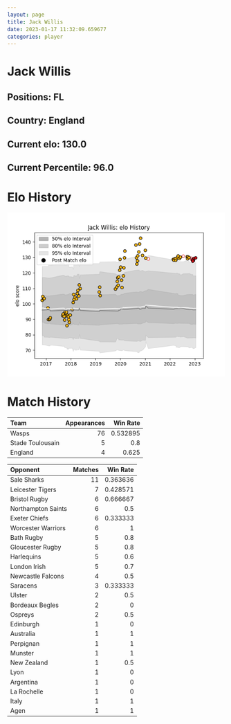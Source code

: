 ```yaml
---  
layout: page  
title: Jack Willis  
date: 2023-01-17 11:32:09.659677  
categories: player  
---
```

# Jack Willis

## Positions: FL

## Country: England

## Current elo: 130.0

## Current Percentile: 96.0

# Elo History


![elo history](history_JackWillis.png)
# Match History


| Team             |   Appearances |   Win Rate |
|:-----------------|--------------:|-----------:|
| Wasps            |            76 |   0.532895 |
| Stade Toulousain |             5 |   0.8      |
| England          |             4 |   0.625    |

| Opponent           |   Matches |   Win Rate |
|:-------------------|----------:|-----------:|
| Sale Sharks        |        11 |   0.363636 |
| Leicester Tigers   |         7 |   0.428571 |
| Bristol Rugby      |         6 |   0.666667 |
| Northampton Saints |         6 |   0.5      |
| Exeter Chiefs      |         6 |   0.333333 |
| Worcester Warriors |         6 |   1        |
| Bath Rugby         |         5 |   0.8      |
| Gloucester Rugby   |         5 |   0.8      |
| Harlequins         |         5 |   0.6      |
| London Irish       |         5 |   0.7      |
| Newcastle Falcons  |         4 |   0.5      |
| Saracens           |         3 |   0.333333 |
| Ulster             |         2 |   0.5      |
| Bordeaux Begles    |         2 |   0        |
| Ospreys            |         2 |   0.5      |
| Edinburgh          |         1 |   0        |
| Australia          |         1 |   1        |
| Perpignan          |         1 |   1        |
| Munster            |         1 |   1        |
| New Zealand        |         1 |   0.5      |
| Lyon               |         1 |   0        |
| Argentina          |         1 |   0        |
| La Rochelle        |         1 |   0        |
| Italy              |         1 |   1        |
| Agen               |         1 |   1        |